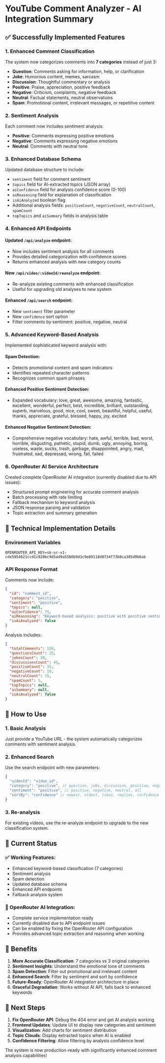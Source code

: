 # YouTube Comment Analyzer - AI Integration Summary

## ✅ Successfully Implemented Features

### 1. Enhanced Comment Classification
The system now categorizes comments into **7 categories** instead of just 3:
- **Question**: Comments asking for information, help, or clarification
- **Joke**: Humorous content, memes, sarcasm  
- **Discussion**: Thoughtful commentary or analysis
- **Positive**: Praise, appreciation, positive feedback
- **Negative**: Criticism, complaints, negative feedback
- **Neutral**: Factual statements, neutral observations
- **Spam**: Promotional content, irrelevant messages, or repetitive content

### 2. Sentiment Analysis
Each comment now includes sentiment analysis:
- **Positive**: Comments expressing positive emotions
- **Negative**: Comments expressing negative emotions  
- **Neutral**: Comments with neutral tone

### 3. Enhanced Database Schema
Updated database structure to include:
- `sentiment` field for comment sentiment
- `topics` field for AI-extracted topics (JSON array)
- `aiConfidence` field for analysis confidence score (0-100)
- `aiReasoning` field for explanation of classification
- `isAiAnalyzed` boolean flag
- Additional analysis fields: `positiveCount`, `negativeCount`, `neutralCount`, `spamCount`
- `topTopics` and `aiSummary` fields in analysis table

### 4. Enhanced API Endpoints

#### Updated `/api/analyze` endpoint:
- Now includes sentiment analysis for all comments
- Provides detailed categorization with confidence scores
- Returns enhanced analysis with new category counts

#### New `/api/video/:videoId/reanalyze` endpoint:
- Re-analyze existing comments with enhanced classification
- Useful for upgrading old analyses to new system

#### Enhanced `/api/search` endpoint:
- New `sentiment` filter parameter
- New `confidence` sort option
- Filter comments by sentiment: positive, negative, neutral

### 5. Advanced Keyword-Based Analysis
Implemented sophisticated keyword analysis with:

#### Spam Detection:
- Detects promotional content and spam indicators
- Identifies repeated character patterns
- Recognizes common spam phrases

#### Enhanced Positive Sentiment Detection:
- Expanded vocabulary: love, great, awesome, amazing, fantastic, excellent, wonderful, perfect, best, incredible, brilliant, outstanding, superb, marvelous, good, nice, cool, sweet, beautiful, helpful, useful, thanks, appreciate, grateful, blessed, happy, joy, excited

#### Enhanced Negative Sentiment Detection:
- Comprehensive negative vocabulary: hate, awful, terrible, bad, worst, horrible, disgusting, pathetic, stupid, dumb, ugly, annoying, boring, useless, waste, sucks, trash, garbage, disappointed, angry, mad, frustrated, sad, depressed, wrong, fail, failed

### 6. OpenRouter AI Service Architecture
Created complete OpenRouter AI integration (currently disabled due to API issues):
- Structured prompt engineering for accurate comment analysis
- Batch processing with rate limiting
- Fallback mechanism to keyword analysis
- JSON response parsing and validation
- Topic extraction and summary generation

## 🔧 Technical Implementation Details

### Environment Variables
```env
OPENROUTER_API_KEY=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
```

### API Response Format
Comments now include:
```json
{
  "id": "comment_id",
  "category": "positive",
  "sentiment": "positive", 
  "topics": null,
  "aiConfidence": 75,
  "aiReasoning": "Keyword-based analysis: positive with positive sentiment",
  "isAiAnalyzed": false
}
```

Analysis includes:
```json
{
  "totalComments": 150,
  "questionsCount": 25,
  "jokesCount": 30,
  "discussionsCount": 45,
  "positiveCount": 35,
  "negativeCount": 10,
  "neutralCount": 15,
  "spamCount": 5,
  "topTopics": null,
  "aiSummary": null,
  "isAiAnalyzed": false
}
```

## 🚀 How to Use

### 1. Basic Analysis
Just provide a YouTube URL - the system automatically categorizes comments with sentiment analysis.

### 2. Enhanced Search
Use the search endpoint with new parameters:
```javascript
{
  "videoId": "video_id",
  "category": "positive", // question, joke, discussion, positive, negative, neutral, spam
  "sentiment": "positive", // positive, negative, neutral, all
  "sortBy": "confidence" // newest, oldest, likes, replies, confidence
}
```

### 3. Re-analysis
For existing videos, use the re-analyze endpoint to upgrade to the new classification system.

## 🔄 Current Status

### ✅ Working Features:
- Enhanced keyword-based classification (7 categories)
- Sentiment analysis
- Spam detection
- Updated database schema
- Enhanced API endpoints
- Fallback analysis system

### 🚧 OpenRouter AI Integration:
- Complete service implementation ready
- Currently disabled due to API endpoint issues
- Can be enabled by fixing the OpenRouter API configuration
- Provides advanced topic extraction and reasoning when working

## 🎯 Benefits

1. **More Accurate Classification**: 7 categories vs 3 original categories
2. **Sentiment Insights**: Understand the emotional tone of comments
3. **Spam Detection**: Filter out promotional and irrelevant content
4. **Enhanced Search**: Filter by sentiment and sort by confidence
5. **Future-Ready**: OpenRouter AI integration architecture in place
6. **Graceful Degradation**: Works without AI API, falls back to enhanced keywords

## 🔧 Next Steps

1. **Fix OpenRouter API**: Debug the 404 error and get AI analysis working
2. **Frontend Updates**: Update UI to display new categories and sentiment
3. **Visualization**: Add charts for sentiment distribution
4. **Topic Clouds**: Display extracted topics when AI is enabled
5. **Confidence Filtering**: Allow filtering by analysis confidence level

The system is now production-ready with significantly enhanced comment analysis capabilities!
